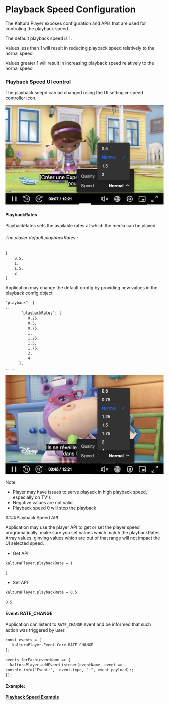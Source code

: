 # Playback Speed Configuration

The Kaltura Player exposes configuration and APIs that are used for controling the playback speed.

The default playback speed is 1.

Values less than 1 will result in reducing playback speed relatively to the nornal speed

Values greater 1 will result in increasing playback speed relatively to the nornal speed


### Playback Speed UI control

The playback seepd can be changed using the UI setting => speed controller icon.


![example](./images/playbackSpeedConfig.png)

#### PlaybackRates

PlaybackRates sets the available rates at which the media can be played.

###### The player default playbackRates :

```
[
    0.5,
    1,
    1.5,
    2
]
```

Application may change the default config by providing new values in the playback config object

```
"playback": { 
...
       "playbackRates": [
          0.25,
          0.5,
          0.75,      
          1,
          1.25,
          1.5,
          1.75,
          2,
          4
      ],
....
```

![example](./images/playbackSpeedConfigNewRange.png)

Note:
 
  * Player may have issues to serve playack in high playback speed, especially on TV's
  * Negative values are not valid
  * Playback speed 0 will stop the playback


####Playback Speed API

Application may use the player API to get or set the player speed programatically.
make sure you set values which match the playbackRates Array values, ginving values which are out of that range will not impact the UI selected speed.

* Get API


```
kalturaPlayer.playbackRate = 1

1

```

* Set API

```
kalturaPlayer.playbackRate = 0.5

0.5

```

#### Event: RATE_CHANGE 

Application can listent to `RATE_CHANGE` event and be informed that such action was triggered by user 

```
const events = [
   kalturaPlayer.Event.Core.RATE_CHANGE
];

events.forEach(eventName => {
  kalturaPlayer.addEventListener(eventName, event => console.info('Event:',  event.type, " ", event.payload));
});
```



#### Example:

**[Playback Speed Example](https://codepen.io/giladna/pen/Poawvre)**

